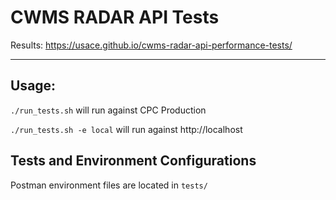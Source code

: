 # CWMS RADAR API Tests

Results: https://usace.github.io/cwms-radar-api-performance-tests/

---

## Usage:

`./run_tests.sh` will run against CPC Production

`./run_tests.sh -e local` will run against http://localhost

## Tests and Environment Configurations

Postman environment files are located in `tests/`
